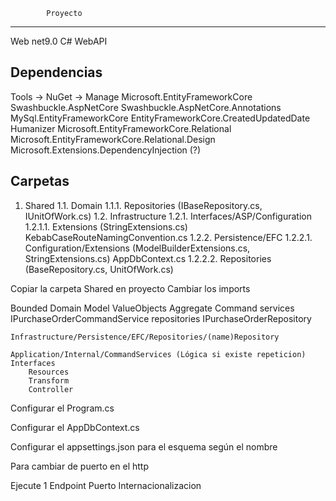 	 	 	Proyecto
--------
Web
net9.0 C# WebAPI

Dependencias
------------
Tools -> NuGet -> Manage
Microsoft.EntityFrameworkCore
Swashbuckle.AspNetCore
Swashbuckle.AspNetCore.Annotations
MySql.EntityFrameworkCore
EntityFrameworkCore.CreatedUpdatedDate
Humanizer
Microsoft.EntityFrameworkCore.Relational
Microsoft.EntityFrameworkCore.Relational.Design
Microsoft.Extensions.DependencyInjection (?)

Carpetas
--------
1. Shared
   1.1. Domain
	1.1.1. Repositories (IBaseRepository.cs, IUnitOfWork.cs)
   1.2. Infrastructure
	1.2.1. Interfaces/ASP/Configuration
	   1.2.1.1. Extensions (StringExtensions.cs)
	   KebabCaseRouteNamingConvention.cs
	1.2.2. Persistence/EFC
	   1.2.2.1. Configuration/Extensions (ModelBuilderExtensions.cs, StringExtensions.cs)
	   AppDbContext.cs
	   1.2.2.2. Repositories (BaseRepository.cs, UnitOfWork.cs)

Copiar la carpeta Shared en proyecto
Cambiar los imports


Bounded
	Domain
		Model
			ValueObjects
			Aggregate
			Command
		services
			IPurchaseOrderCommandService
		repositories
			IPurchaseOrderRepository

	
	Infrastructure/Persistence/EFC/Repositories/(name)Repository
	
	Application/Internal/CommandServices (Lógica si existe repeticion)
	Interfaces
		Resources
		Transform
		Controller

Configurar el Program.cs

Configurar el AppDbContext.cs

Configurar el appsettings.json
para el esquema según el nombre

Para cambiar de puerto en el http




Ejecute
1 Endpoint
Puerto
Internacionalizacion




































